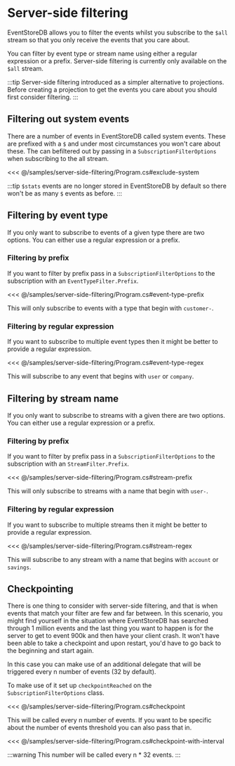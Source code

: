 # Server-side filtering

EventStoreDB allows you to filter the events whilst you subscribe to the `$all` stream so that you only receive the events that you care about.

You can filter by event type or stream name using either a regular expression or a prefix. Server-side filtering is currently only available on the `$all` stream.

:::tip
Server-side filtering introduced as a simpler alternative to projections. Before creating a projection to get the events you care about you should first consider filtering.
:::

## Filtering out system events

There are a number of events in EventStoreDB called system events. These are prefixed with a `$` and under most circumstances you won't care about these. The can befiltered out by passing in a `SubscriptionFilterOptions` when subscribing to the all stream.

<<< @/samples/server-side-filtering/Program.cs#exclude-system

:::tip
`$stats` events are no longer stored in EventStoreDB by default so there won't be as many `$` events as before.
:::

## Filtering by event type

If you only want to subscribe to events of a given type there are two options. You can either use a regular expression or a prefix.

### Filtering by prefix

If you want to filter by prefix pass in a `SubscriptionFilterOptions` to the subscription with an `EventTypeFilter.Prefix`.

<<< @/samples/server-side-filtering/Program.cs#event-type-prefix

This will only subscribe to events with a type that begin with `customer-`.

### Filtering by regular expression

If you want to subscribe to multiple event types then it might be better to provide a regular expression.

<<< @/samples/server-side-filtering/Program.cs#event-type-regex

This will subscribe to any event that begins with `user` or `company`.

## Filtering by stream name

If you only want to subscribe to streams with a given there are two options. You can either use a regular expression or a prefix.

### Filtering by prefix

If you want to filter by prefix pass in a `SubscriptionFilterOptions` to the subscription with an `StreamFilter.Prefix`.

<<< @/samples/server-side-filtering/Program.cs#stream-prefix

This will only subscribe to streams with a name that begin with `user-`.

### Filtering by regular expression

If you want to subscribe to multiple streams then it might be better to provide a regular expression.

<<< @/samples/server-side-filtering/Program.cs#stream-regex

This will subscribe to any stream with a name that begins with `account` or `savings`.

## Checkpointing
There is one thing to consider with server-side filtering, and that is when events that match your filter are few and far between. In this scenario, you might find yourself in the situation where EventStoreDB has searched through 1 million events and the last thing you want to happen is for the server to get to event 900k and then have your client crash. It won't have been able to take a checkpoint and upon restart, you'd have to go back to the beginning and start again.

In this case you can make use of an additional delegate that will be triggered every n number of events (32 by default).

To make use of it set up `checkpointReached` on the `SubscriptionFilterOptions` class.

<<< @/samples/server-side-filtering/Program.cs#checkpoint

 This will be called every n number of events. If you want to be specific about the number of events threshold you can also pass that in.

<<< @/samples/server-side-filtering/Program.cs#checkpoint-with-interval

:::warning
This number will be called every n * 32 events.
:::
